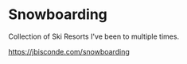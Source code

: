 # Snowboarding

Collection of Ski Resorts I've been to multiple times.

https://jbisconde.com/snowboarding